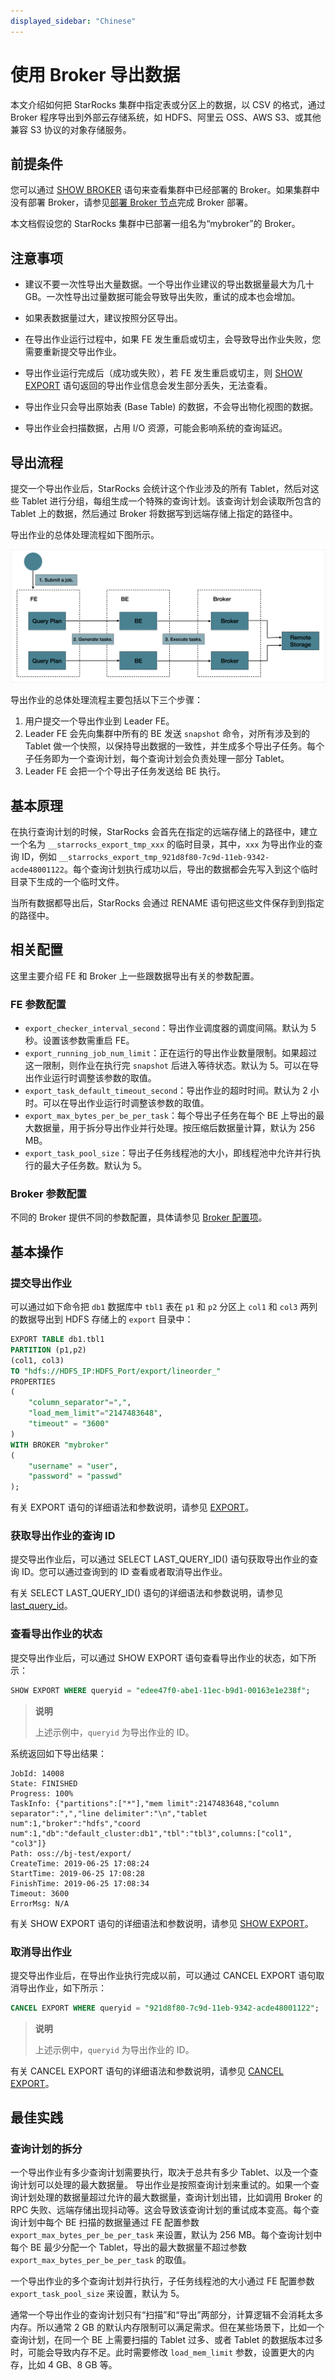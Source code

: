 ```yaml
---
displayed_sidebar: "Chinese"
---
```


# 使用 Broker 导出数据

本文介绍如何把 StarRocks 集群中指定表或分区上的数据，以 CSV 的格式，通过 Broker 程序导出到外部云存储系统，如 HDFS、阿里云 OSS、AWS S3、或其他兼容 S3 协议的对象存储服务。

## 前提条件

您可以通过 [SHOW BROKER](../../sql-reference/sql-statements/Administration/SHOW_BROKER.md) 语句来查看集群中已经部署的 Broker。如果集群中没有部署 Broker，请参见[部署 Broker 节点](../administration/deploy_broker.md)完成 Broker 部署。

本文档假设您的 StarRocks 集群中已部署一组名为“mybroker”的 Broker。

## 注意事项

- 建议不要一次性导出大量数据。一个导出作业建议的导出数据量最大为几十 GB。一次性导出过量数据可能会导致导出失败，重试的成本也会增加。

- 如果表数据量过大，建议按照分区导出。

- 在导出作业运行过程中，如果 FE 发生重启或切主，会导致导出作业失败，您需要重新提交导出作业。

- 导出作业运行完成后（成功或失败），若 FE 发生重启或切主，则 [SHOW EXPORT](../sql-reference/sql-statements/data-manipulation/SHOW_EXPORT.md) 语句返回的导出作业信息会发生部分丢失，无法查看。

- 导出作业只会导出原始表 (Base Table) 的数据，不会导出物化视图的数据。

- 导出作业会扫描数据，占用 I/O 资源，可能会影响系统的查询延迟。

## 导出流程

提交一个导出作业后，StarRocks 会统计这个作业涉及的所有 Tablet，然后对这些 Tablet 进行分组，每组生成一个特殊的查询计划。该查询计划会读取所包含的 Tablet 上的数据，然后通过 Broker 将数据写到远端存储上指定的路径中。

导出作业的总体处理流程如下图所示。

![导出作业流程图](../assets/5.1-2.png)

导出作业的总体处理流程主要包括以下三个步骤：

1. 用户提交一个导出作业到 Leader FE。
2. Leader FE 会先向集群中所有的 BE 发送 `snapshot` 命令，对所有涉及到的 Tablet 做一个快照，以保持导出数据的一致性，并生成多个导出子任务。每个子任务即为一个查询计划，每个查询计划会负责处理一部分 Tablet。
3. Leader FE 会把一个个导出子任务发送给 BE 执行。

## 基本原理

在执行查询计划的时候，StarRocks 会首先在指定的远端存储上的路径中，建立一个名为 `__starrocks_export_tmp_xxx` 的临时目录，其中，`xxx` 为导出作业的查询 ID，例如 `__starrocks_export_tmp_921d8f80-7c9d-11eb-9342-acde48001122`。每个查询计划执行成功以后，导出的数据都会先写入到这个临时目录下生成的一个临时文件。

当所有数据都导出后，StarRocks 会通过 RENAME 语句把这些文件保存到到指定的路径中。

## 相关配置

这里主要介绍 FE 和 Broker 上一些跟数据导出有关的参数配置。

### FE 参数配置

- `export_checker_interval_second`：导出作业调度器的调度间隔。默认为 5 秒。设置该参数需重启 FE。
- `export_running_job_num_limit`：正在运行的导出作业数量限制。如果超过这一限制，则作业在执行完 `snapshot` 后进入等待状态。默认为 5。可以在导出作业运行时调整该参数的取值。
- `export_task_default_timeout_second`：导出作业的超时时间。默认为 2 小时。可以在导出作业运行时调整该参数的取值。
- `export_max_bytes_per_be_per_task`：每个导出子任务在每个 BE 上导出的最大数据量，用于拆分导出作业并行处理。按压缩后数据量计算，默认为 256 MB。
- `export_task_pool_size`：导出子任务线程池的大小，即线程池中允许并行执行的最大子任务数。默认为 5。

### Broker 参数配置

不同的 Broker 提供不同的参数配置，具体请参见 [Broker 配置项](../administration/Configuration.md)。

## 基本操作

### 提交导出作业

可以通过如下命令把 `db1` 数据库中 `tbl1` 表在 `p1` 和 `p2` 分区上 `col1` 和 `col3` 两列的数据导出到 HDFS 存储上的 `export` 目录中：

```SQL
EXPORT TABLE db1.tbl1 
PARTITION (p1,p2)
(col1, col3)
TO "hdfs://HDFS_IP:HDFS_Port/export/lineorder_" 
PROPERTIES
(
    "column_separator"=",",
    "load_mem_limit"="2147483648",
    "timeout" = "3600"
)
WITH BROKER "mybroker"
(
    "username" = "user",
    "password" = "passwd"
);
```

有关 EXPORT 语句的详细语法和参数说明，请参见 [EXPORT](../../sql-reference/sql-statements/data-manipulation/EXPORT.md)。

### 获取导出作业的查询 ID

提交导出作业后，可以通过 SELECT LAST_QUERY_ID() 语句获取导出作业的查询 ID。您可以通过查询到的 ID 查看或者取消导出作业。

有关 SELECT LAST_QUERY_ID() 语句的详细语法和参数说明，请参见 [last_query_id](../../sql-reference/sql-functions/utility-functions/last_query_id.md)。

### 查看导出作业的状态

提交导出作业后，可以通过 SHOW EXPORT 语句查看导出作业的状态，如下所示：

```SQL
SHOW EXPORT WHERE queryid = "edee47f0-abe1-11ec-b9d1-00163e1e238f";
```

> **说明**
>
> 上述示例中，`queryid` 为导出作业的 ID。

系统返回如下导出结果：

```Plain_Text
JobId: 14008
State: FINISHED
Progress: 100%
TaskInfo: {"partitions":["*"],"mem limit":2147483648,"column separator":",","line delimiter":"\n","tablet num":1,"broker":"hdfs","coord num":1,"db":"default_cluster:db1","tbl":"tbl3",columns:["col1", "col3"]}
Path: oss://bj-test/export/
CreateTime: 2019-06-25 17:08:24
StartTime: 2019-06-25 17:08:28
FinishTime: 2019-06-25 17:08:34
Timeout: 3600
ErrorMsg: N/A
```

有关 SHOW EXPORT 语句的详细语法和参数说明，请参见 [SHOW EXPORT](../../sql-reference/sql-statements/data-manipulation/SHOW_EXPORT.md)。

### 取消导出作业

提交导出作业后，在导出作业执行完成以前，可以通过 CANCEL EXPORT 语句取消导出作业，如下所示：

```SQL
CANCEL EXPORT WHERE queryid = "921d8f80-7c9d-11eb-9342-acde48001122";
```

> **说明**
>
> 上述示例中，`queryid` 为导出作业的 ID。

有关 CANCEL EXPORT 语句的详细语法和参数说明，请参见 [CANCEL EXPORT](../../sql-reference/sql-statements/data-manipulation/CANCEL_EXPORT.md)。

## 最佳实践

### 查询计划的拆分

一个导出作业有多少查询计划需要执行，取决于总共有多少 Tablet、以及一个查询计划可以处理的最大数据量。 导出作业是按照查询计划来重试的。如果一个查询计划处理的数据量超过允许的最大数据量，查询计划出错，比如调用 Broker 的 RPC 失败、远端存储出现抖动等。这会导致该查询计划的重试成本变高。每个查询计划中每个 BE 扫描的数据量通过 FE 配置参数 `export_max_bytes_per_be_per_task` 来设置，默认为 256 MB。每个查询计划中每个 BE 最少分配一个 Tablet，导出的最大数据量不超过参数 `export_max_bytes_per_be_per_task` 的取值。

一个导出作业的多个查询计划并行执行，子任务线程池的大小通过 FE 配置参数 `export_task_pool_size` 来设置，默认为 5。

通常一个导出作业的查询计划只有“扫描”和“导出”两部分，计算逻辑不会消耗太多内存。所以通常 2 GB 的默认内存限制可以满足需求。但在某些场景下，比如一个查询计划，在同一个 BE 上需要扫描的 Tablet 过多、或者 Tablet 的数据版本过多时，可能会导致内存不足。此时需要修改 `load_mem_limit` 参数，设置更大的内存，比如 4 GB、8 GB 等。
